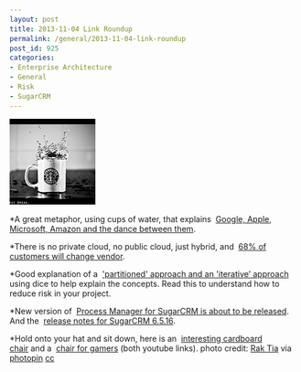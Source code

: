 ```yaml
---
layout: post
title: 2013-11-04 Link Roundup
permalink: /general/2013-11-04-link-roundup
post_id: 925
categories:
- Enterprise Architecture
- General
- Risk
- SugarCRM
---
```


[![large__6921432697](/images/large__6921432697.jpg)](http://www.flickr.com/photos/layyourheaddown/6921432697/)

*A great metaphor, using cups of water, that explains 
[Google, Apple, Microsoft, Amazon and the dance between them](https://medium.com/p/a68aa84aa30c).


*There is no private cloud, no public cloud, just hybrid, and 
[68% of customers will change vendor](http://www.mikethearchitect.com/2013/10/five-take-aways-from-gartner-symposium-2013.html).


*Good explanation of a 
['partitioned' approach and an 'iterative’ approach](http://msdn.microsoft.com/en-us/library/aa479371.aspx)  using dice to help explain the concepts. Read this to understand how to reduce risk in your project.


*New version of 
[Process Manager for SugarCRM is about to be released](http://sierracrm.com/new-release-of-sugarcrm-workflow-module-process-manager-enterprise/#). And the 
[release notes for SugarCRM 6.5.16](http://support.sugarcrm.com/02_Documentation/01_Sugar_Editions/04_Sugar_Professional/Sugar_Professional_6.5/Sugar_Professional_Release_Notes_6.5.16).


*Hold onto your hat and sit down, here is an 
[interesting cardboard chair](http://www.youtube.com/watch?v=g-OOGDeZjMk) and a 
[chair for gamers](http://youtu.be/sFCRh-anfRg) (both youtube links).
photo credit:
[Rak Tia](http://www.flickr.com/photos/layyourheaddown/6921432697/) via
[photopin](http://photopin.com</span>)
[cc](http://creativecommons.org/licenses/by-nc-nd/2.0/)
